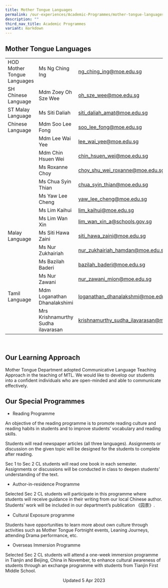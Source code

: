 ```yaml
---
title: Mother Tongue Languages
permalink: /our-experiences/Academic-Programmes/mother-tongue-languages/
description: ""
third_nav_title: Academic Programmes
variant: markdown
---
```

## Mother Tongue Languages 


| |  |  |
| -------- | -------- | -------- |
| HOD Mother Tongue Languages   | Ms Ng Ching Ing     | [ng\_ching\_ing@moe.edu.sg](mailto:ng_ching_ing@moe.edu.sg)  |
| SH Chinese Language    | Mdm Zoey Oh Sze Wee    | [oh\_sze\_wee@moe.edu.sg](mailto:oh_sze_wee@moe.edu.sg)    |
| ST Malay Language    | Ms Siti Daliah     | [siti\_daliah\_amat@moe.edu.sg](mailto:siti_daliah_amat@moe.edu.sg)    |
| Chinese Language   | Mdm Soo Lee Fong     | [soo\_lee\_fong@moe.edu.sg](mailto:soo_lee_fong@moe.edu.sg)    |
|     | Mdm Lee Wai Yee   | [lee\_wai\_yee@moe.edu.sg](mailto:lee_wai_yee@moe.edu.sg)    |
|     | Mdm Chin Hsuen Wei    | [chin\_hsuen\_wei@moe.edu.sg](mailto:chin_hsuen_wei@moe.edu.sg)     |
|     | Ms Roxanne Choy   | [choy\_shu\_wei\_roxanne@moe.edu.sg](mailto:choy_shu_wei_roxanne@moe.edu.sg)   |
|     | Ms Chua Syin Thian  | [chua\_syin\_thian@moe.edu.sg](mailto:chua_syin_thian@moe.edu.sg)    |
|     |Ms Yaw Lee Cheng     |[yaw\_lee\_cheng@moe.edu.sg](mailto:yaw_lee_cheng@moe.edu.sg)    |
|     | Ms Lim Kaihui    | [lim\_kaihui@moe.edu.sg](mailto:lim_kaihui@moe.edu.sg)    |
|      |Ms Lim Wan Xin    | [lim\_wan\_xin\_a@schools.gov.sg](mailto:lim_wan_xin_a@schools.gov.sg)   |
| Malay Language    | Ms Siti Hawa Zaini    | [siti\_hawa\_zaini@moe.edu.sg](mailto:siti_hawa_zaini@moe.edu.sg)   |
|     | Ms Nur Zukhairiah   | [nur\_zukhairiah\_hamdan@moe.edu.sg](mailto:nur_zukhairiah_hamdan@moe.edu.sg)    |
|     | Ms Bazilah Baderi    | [bazilah\_baderi@moe.edu.sg](mailto:bazilah_baderi@moe.edu.sg)    |
|     | Ms Nur Zawani    | [nur\_zawani\_mion@moe.edu.sg](mailto:nur_zawani_mion@moe.edu.sg)    |
| Tamil Language  | Mdm Loganathan Dhanalakshimi    | loganathan_dhanalakshmi@moe.edu.sg  |
|     | Mrs Krishnamurthy Sudha ilavarasan     | [krishnamurthy\_sudha\_ilavarasan@moe.edu.sg](mailto:krishnamurthy_sudha_ilavarasan@moe.edu.sg)   |

<br>

## Our Learning Approach


Mother Tongue Department adopted Communicative Language Teaching Approach in the teaching of MTL. We would like to develop our students into a confident individuals who are open-minded and able to communicate effectively.

## Our Special Programmes


*   Reading Programme

An objective of the reading programme is to promote reading culture and reading habits in students and to improve students’ vocabulary and reading skills.

  

Students will read newspaper articles (all three languages). Assignments or discussion on the given topic will be designed for the students to complete after reading.

  

Sec 1 to Sec 2 CL students will read one book in each semester.  Assignments or discussions will be conducted in class to deepen students' understanding of the text.

  

*   Author-in-residence Programme

Selected Sec 2 CL students will participate in this programme where students will receive guidance in their writing from our local Chinese author. Students’ work will be included in our department’s publication 《园景》.

  

*   Cultural Exposure programme

Students have opportunities to learn more about own culture through activities such as Mother Tongue Fortnight events, Leaning Journeys, attending Drama performance, etc.

  

*   Overseas Immersion Programme

Selected Sec 2 CL students will attend a one-week immersion programme in Tianjin and Beijing, China in November, to enhance cultural awareness of students through an exchange programme with students from Tianjin First Middle School.

<center> Updated 5 Apr 2023 </center>